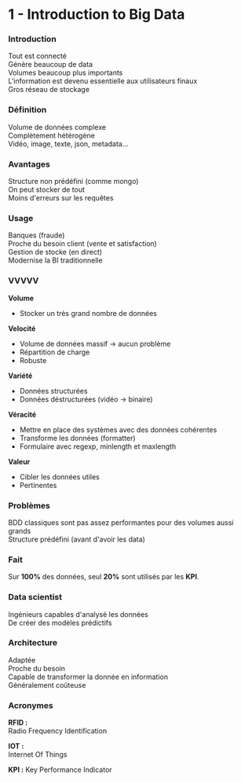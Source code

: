# 1 - Introduction to Big Data

### Introduction

Tout est connecté  
Génère beaucoup de data  
Volumes beaucoup plus importants  
L'information est devenu essentielle aux utilisateurs finaux  
Gros réseau de stockage

### Définition

Volume de données complexe  
Complètement hétérogène  
Vidéo, image, texte, json, metadata...

### Avantages

Structure non prédéfini (comme mongo)  
On peut stocker de tout  
Moins d'erreurs sur les requêtes

### Usage

Banques (fraude)  
Proche du besoin client (vente et satisfaction)  
Gestion de stocke (en direct)  
Modernise la BI traditionnelle

### VVVVV

**Volume**
  - Stocker un très grand nombre de données
  
**Velocité**  
  - Volume de données massif -> aucun problème
  - Répartition de charge
  - Robuste
  
**Variété**
  - Données structurées
  - Données déstructurées (vidéo -> binaire)
  
**Véracité**
  - Mettre en place des systèmes avec des données cohérentes
  - Transforme les données (formatter)
  - Formulaire avec regexp, minlength et maxlength
  
**Valeur**
  - Cibler les données utiles
  - Pertinentes

### Problèmes

BDD classiques sont pas assez performantes pour des volumes aussi grands  
Structure prédéfini (avant d'avoir les data)

### Fait

Sur **100%** des données, seul **20%** sont utilisés par les **KPI**.

### Data scientist

Ingénieurs capables d'analysé les données  
De créer des modèles prédictifs

### Architecture

Adaptée  
Proche du besoin  
Capable de transformer la donnée en information  
Généralement coûteuse

### Acronymes

**RFID :**  
Radio Frequency Identification

**IOT :**  
Internet Of Things

**KPI :**
Key Performance Indicator

